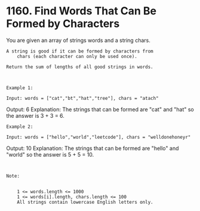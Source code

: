 # 1160. Find Words That Can Be Formed by Characters

You are given an array of strings words and a
        string chars.

    A string is good if it can be formed by characters from
        chars (each character can only be used once).

    Return the sum of lengths of all good strings in words.

     

    Example 1:

    Input: words = ["cat","bt","hat","tree"], chars = "atach"
Output: 6
Explanation: 
The strings that can be formed are "cat" and "hat" so the answer is 3 + 3 = 6.

    Example 2:

    Input: words = ["hello","world","leetcode"], chars = "welldonehoneyr"
Output: 10
Explanation: 
The strings that can be formed are "hello" and "world" so the answer is 5 + 5 = 10.

     

    Note:

    
        1 <= words.length <= 1000
        1 <= words[i].length, chars.length <= 100
        All strings contain lowercase English letters only.